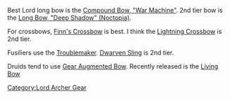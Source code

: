 Best Lord long bow is the [Compound Bow, "War
Machine"](Compound_Bow,_"War_Machine" "wikilink"). 2nd tier bow is the
[Long Bow, "Deep Shadow"
(Noctopia)](Long_Bow,_"Deep_Shadow"_(Noctopia) "wikilink").

For crossbows, [Finn's Crossbow](Finn's_Crossbow "wikilink") is best. I
think the [Lightning Crossbow](Lightning_Crossbow "wikilink") is 2nd
tier.

Fusiliers use the [Troublemaker](Troublemaker "wikilink"). [Dwarven
Sling](Dwarven_Sling "wikilink") is 2nd tier.

Druids tend to use [Gear Augmented Bow](Gear_Augmented_Bow "wikilink").
Recently released is the [Living Bow](Living_Bow "wikilink")

[Category:Lord Archer Gear](Category:Lord_Archer_Gear "wikilink")
